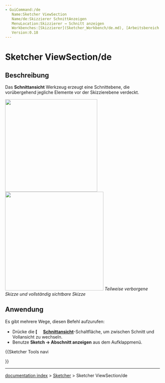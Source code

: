 ```yaml
---
- GuiCommand:/de
   Name:Sketcher ViewSection
   Name/de:Skizzierer SchnittAnzeigen
   MenuLocation:Skizzierer → Schnitt anzeigen
   Workbenches:[Skizzierer](Sketcher_Workbench/de.md), [Arbeitsbereich Teilekonstruktion](PartDesign_Workbench/de.md) 
   Version:0.18
---
```


# Sketcher ViewSection/de

## Beschreibung

Das **Schnittansicht** Werkzeug erzeugt eine Schnittebene, die vorübergehend jegliche Elemente vor der Skizzierebene verdeckt.

<img alt="" src=images/Sketcher_ViewSection1.png  style="width:300px;"> <img alt="" src=images/Sketcher_ViewSection2.png  style="width:320px;"> 
*Teilweise verborgene Skizze und vollständig sichtbare Skizze*

## Anwendung

Es gibt mehrere Wege, diesen Befehl aufzurufen:

-   Drücke die **[<img src=images/Sketcher_ViewSection.svg style="width:16px"> [Schnittansicht](Sketcher_ViewSection.md)**-Schaltfläche, um zwischen Schnitt und Vollansicht zu wechseln.
-   Benutze **Sketch → Abschnitt anzeigen** aus dem Aufklappmenü.





{{Sketcher Tools navi

}}

---
[documentation index](../README.md) > [Sketcher](Sketcher_Workbench.md) > Sketcher ViewSection/de
